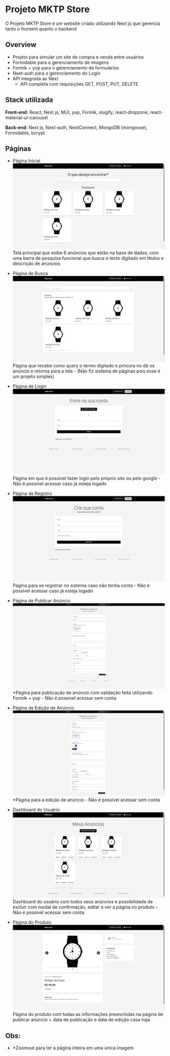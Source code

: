 
# Projeto MKTP Store

O Projeto MKTP Store é um website criado utilizando Next js que gerencia tanto o frontent quanto o backend

## Overview

- Projeto para simular um site de compra e venda entre usuários
- Formidable para o gerenciamento de imagens
- Formik + yup para o gerenciamento de formulários
- Next-auth para o gerenciamento do Login
- API integrada ao Next
    - API completa com requisições GET, POST, PUT, DELETE

## Stack utilizada

**Front-end:** React, Next js, MUI, yup, Formik, slugify, react-dropzone, react-material-ui-carousel

**Back-end:** Next js, Next-auth, NextConnect, MongoDB (mongoose), Formidable, bcrypt


## Páginas

- Página Inicial ![App Screenshot](https://raw.githubusercontent.com/SenhorOver/mktp-store-v2/main/public/images/pages/Home%20Page.png)
Tela principal que exibe 6 anúncios que estão na base de dados, com uma barra de pesquisa funcional que busca o texto digitado em títulos e descrição de anúncios


- Página de Busca ![App Screenshot](https://raw.githubusercontent.com/SenhorOver/mktp-store-v2/main/public/images/pages/Search.png)
Página que recebe como query o termo digitado e procura no db os anúncio e retorna para a tela - (Não fiz sistema de páginas pois esse é um projeto simples)


- Página de Login ![App Screenshot](https://raw.githubusercontent.com/SenhorOver/mktp-store-v2/main/public/images/pages/Login.png)
Página em que é possível fazer login pelo próprio site ou pelo google - Não é possível acessar caso já esteja logado


- Página de Registro ![App Screenshot](https://raw.githubusercontent.com/SenhorOver/mktp-store-v2/main/public/images/pages/Register.png)
Página para se registrar no sistema caso não tenha conta - Não é possível acessar caso já esteja logado


- Página de Publicar Anúncio ![App Screenshot](https://raw.githubusercontent.com/SenhorOver/mktp-store-v2/main/public/images/pages/Publish.png)
*Página para publicação de anúncio com validação feita utilizando Formik + yup - Não é possível acessar sem conta


- Página de Edição de Anúncio ![App Screenshot](https://raw.githubusercontent.com/SenhorOver/mktp-store-v2/main/public/images/pages/Edit%20Product.png)
*Página para a edição de anúncio - Não é possível acessar sem conta


- Dashboard do Usuário ![App Screenshot](https://raw.githubusercontent.com/SenhorOver/mktp-store-v2/main/public/images/pages/Dashboard.png)
Dashboard do usuário com todos seus anúncios e possibilidade de excluir com modal de confirmação, editar e ver a página no produto - Não é possível acessar sem conta


- Página do Produto ![App Screenshot](https://raw.githubusercontent.com/SenhorOver/mktp-store-v2/main/public/images/pages/Product%20Page.png)
Página do produto com todas as informações preenchidas na página de publicar anúncio + data de publicação e data de edição casa haja


## Obs:

- *Zoomout para ter a página inteira em uma única imagem
